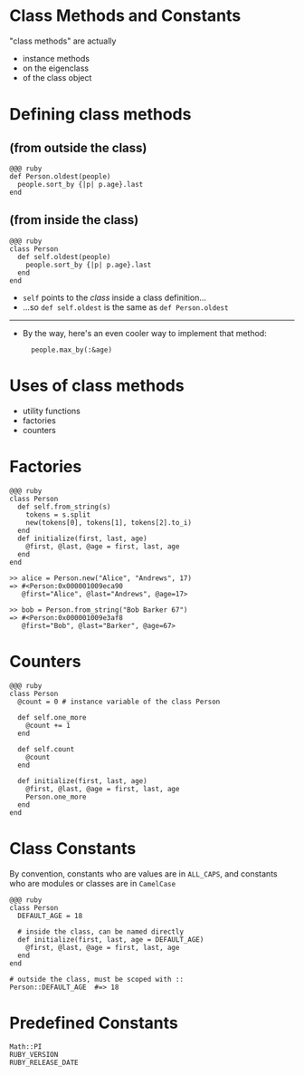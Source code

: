 <!SLIDE subsection>
# Class Methods and Constants

"class methods" are actually

  * instance methods
  * on the eigenclass
  * of the class object


# Defining class methods 
## (from outside the class)

    @@@ ruby
    def Person.oldest(people)
      people.sort_by {|p| p.age}.last
    end

## (from inside the class)

    @@@ ruby
    class Person
      def self.oldest(people)
        people.sort_by {|p| p.age}.last
      end
    end

* `self` points to the *class* inside a class definition... 
* ...so `def self.oldest` is the same as `def Person.oldest`

---

* By the way, here's an even cooler way to implement that method:

        people.max_by(:&age)
         
# Uses of class methods

* utility functions
* factories
* counters

# Factories

    @@@ ruby
    class Person
      def self.from_string(s)
        tokens = s.split    
        new(tokens[0], tokens[1], tokens[2].to_i)
      end
      def initialize(first, last, age)
        @first, @last, @age = first, last, age
      end
    end
    
    >> alice = Person.new("Alice", "Andrews", 17)
    => #<Person:0x000001009eca90 
       @first="Alice", @last="Andrews", @age=17>
       
    >> bob = Person.from_string("Bob Barker 67")
    => #<Person:0x000001009e3af8 
       @first="Bob", @last="Barker", @age=67>

# Counters

    @@@ ruby
    class Person
      @count = 0 # instance variable of the class Person
      
      def self.one_more
        @count += 1
      end
  
      def self.count
        @count  
      end

      def initialize(first, last, age)
        @first, @last, @age = first, last, age
        Person.one_more
      end
    end

# Class Constants

By convention, constants who are values are in `ALL_CAPS`, and constants who are modules or classes are in `CamelCase`

    @@@ ruby
    class Person
      DEFAULT_AGE = 18

      # inside the class, can be named directly 
      def initialize(first, last, age = DEFAULT_AGE)
        @first, @last, @age = first, last, age
      end
    end

    # outside the class, must be scoped with ::
    Person::DEFAULT_AGE  #=> 18

# Predefined Constants

    Math::PI
    RUBY_VERSION
    RUBY_RELEASE_DATE

